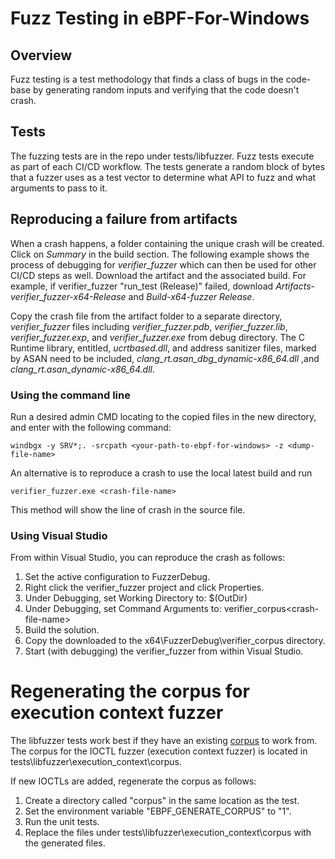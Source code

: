 # Fuzz Testing in eBPF-For-Windows

## Overview
Fuzz testing is a test methodology that finds a class of bugs in the code-base
by generating random inputs and verifying that the code doesn't crash.

## Tests
The fuzzing tests are in the repo under tests/libfuzzer. Fuzz tests execute as part
of each CI/CD workflow. The tests generate a random block of bytes that a fuzzer
uses as a test vector to determine what API to fuzz and what arguments to pass to it.

## Reproducing a failure from artifacts
When a crash happens, a folder containing the unique crash will be created. Click on *Summary* in the build section. The following example shows the process of debugging for *verifier_fuzzer* which can then be used for other CI/CD steps as well.
Download the artifact and the associated build.  For example, if verifier_fuzzer "run_test (Release)" failed, download *Artifacts-verifier_fuzzer-x64-Release* and *Build-x64-fuzzer Release*.

Copy the crash file from the artifact folder to a separate directory,  *verifier_fuzzer* files including *verifier_fuzzer.pdb*, *verifier_fuzzer.lib*, *verifier_fuzzer.exp*, and *verifier_fuzzer.exe* from debug directory. The C Runtime library, entitled, *ucrtbased.dll*, and address sanitizer files, marked by ASAN need to be included, *clang_rt.asan_dbg_dynamic-x86_64.dll* ,and *clang_rt.asan_dynamic-x86_64.dll*.

### Using the command line
Run a desired admin CMD locating to the copied files in the new directory, and enter with the following command:
```
windbgx -y SRV*;. -srcpath <your-path-to-ebpf-for-windows> -z <dump-file-name>
```

An alternative is to reproduce a crash to use the local latest build and run
```
verifier_fuzzer.exe <crash-file-name>
```
This method will show the line of crash in the source file.

### Using Visual Studio

From within Visual Studio, you can reproduce the crash as follows:

1. Set the active configuration to FuzzerDebug.
2. Right click the verifier_fuzzer project and click Properties.
3. Under Debugging, set Working Directory to: $(OutDir)
4. Under Debugging, set Command Arguments to: verifier_corpus\<crash-file-name>
5. Build the solution.
6. Copy the downloaded <crash-file-name> to the x64\FuzzerDebug\verifier_corpus directory.
7. Start (with debugging) the verifier_fuzzer from within Visual Studio.

# Regenerating the corpus for execution context fuzzer
The libfuzzer tests work best if they have an existing
[corpus](https://releases.llvm.org/11.0.0/docs/LibFuzzer.html#corpus) to work
from. The corpus for the IOCTL fuzzer (execution context fuzzer) is located in
tests\libfuzzer\execution_context\corpus.

If new IOCTLs are added, regenerate the corpus as follows:
1) Create a directory called "corpus" in the same location as the test.
2) Set the environment variable "EBPF_GENERATE_CORPUS" to "1".
3) Run the unit tests.
4) Replace the files under tests\libfuzzer\execution_context\corpus with the
generated files.
